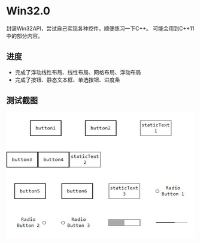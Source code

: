 # Win32.0
封装Win32API，尝试自己实现各种控件。顺便练习一下C++。
可能会用到C++11中的部分内容。

## 进度

-   完成了浮动线性布局、线性布局、网格布局、浮动布局
-   完成了按钮、静态文本框、单选按钮、进度条

## 测试截图

![测试截图](./测试截图.jpg)

